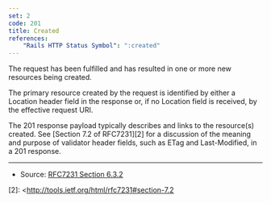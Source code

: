 ```yaml
---
set: 2
code: 201
title: Created
references:
    "Rails HTTP Status Symbol": ":created"
---
```


The request has been fulfilled and has resulted in one or more new resources
being created.

The primary resource created by the request is identified by either a Location
header field in the response or, if no Location field is received, by the
effective request URI.

The 201 response payload typically describes and links to the resource(s)
created. See [Section 7.2 of RFC7231][2] for a discussion of the meaning and
purpose of validator header fields, such as ETag and Last-Modified, in a 201
response.

---

* Source: [RFC7231 Section 6.3.2][1]

[1]: <http://tools.ietf.org/html/rfc7231#section-6.3.2>
[2]: <http://tools.ietf.org/html/rfc7231#section-7.2